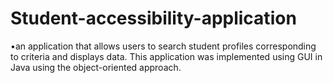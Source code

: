 # Student-accessibility-application
•an application that allows users to search student profiles corresponding to criteria and displays data. This application was implemented using GUI in Java using the object-oriented approach. 


